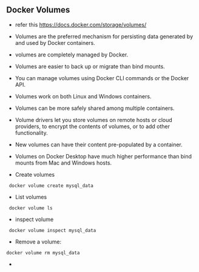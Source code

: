 ## Docker Volumes
* refer this https://docs.docker.com/storage/volumes/
* Volumes are the preferred mechanism for persisting data generated by and used by Docker containers.
* volumes are completely managed by Docker.
* Volumes are easier to back up or migrate than bind mounts.
* You can manage volumes using Docker CLI commands or the Docker API.
* Volumes work on both Linux and Windows containers.
* Volumes can be more safely shared among multiple containers.
* Volume drivers let you store volumes on remote hosts or cloud providers, to encrypt the contents of volumes, or to add other functionality.
* New volumes can have their content pre-populated by a container.
* Volumes on Docker Desktop have much higher performance than bind mounts from Mac and Windows hosts.

* Create volumes
```
 docker volume create mysql_data
```

* List volumes
```
 docker volume ls
```

* inspect volume 
```
 docker volume inspect mysql_data
 ```
 * Remove a volume:
  ```
  docker volume rm mysql_data
  ```
 * 

